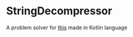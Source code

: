 # StringDecompressor

A problem solver for [this](https://techdevguide.withgoogle.com/paths/advanced/compress-decompression/)
made in Kotlin language
